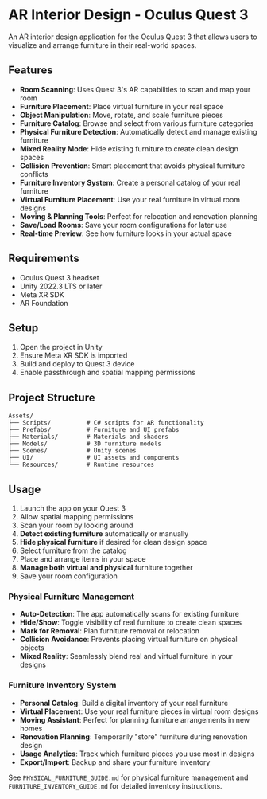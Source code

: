 # AR Interior Design - Oculus Quest 3

An AR interior design application for the Oculus Quest 3 that allows users to visualize and arrange furniture in their real-world spaces.

## Features

- **Room Scanning**: Uses Quest 3's AR capabilities to scan and map your room
- **Furniture Placement**: Place virtual furniture in your real space
- **Object Manipulation**: Move, rotate, and scale furniture pieces
- **Furniture Catalog**: Browse and select from various furniture categories
- **Physical Furniture Detection**: Automatically detect and manage existing furniture
- **Mixed Reality Mode**: Hide existing furniture to create clean design spaces
- **Collision Prevention**: Smart placement that avoids physical furniture conflicts
- **Furniture Inventory System**: Create a personal catalog of your real furniture
- **Virtual Furniture Placement**: Use your real furniture in virtual room designs
- **Moving & Planning Tools**: Perfect for relocation and renovation planning
- **Save/Load Rooms**: Save your room configurations for later use
- **Real-time Preview**: See how furniture looks in your actual space

## Requirements

- Oculus Quest 3 headset
- Unity 2022.3 LTS or later
- Meta XR SDK
- AR Foundation

## Setup

1. Open the project in Unity
2. Ensure Meta XR SDK is imported
3. Build and deploy to Quest 3 device
4. Enable passthrough and spatial mapping permissions

## Project Structure

```
Assets/
├── Scripts/          # C# scripts for AR functionality
├── Prefabs/          # Furniture and UI prefabs
├── Materials/        # Materials and shaders
├── Models/           # 3D furniture models
├── Scenes/           # Unity scenes
├── UI/               # UI assets and components
└── Resources/        # Runtime resources
```

## Usage

1. Launch the app on your Quest 3
2. Allow spatial mapping permissions
3. Scan your room by looking around
4. **Detect existing furniture** automatically or manually
5. **Hide physical furniture** if desired for clean design space
6. Select furniture from the catalog
7. Place and arrange items in your space
8. **Manage both virtual and physical** furniture together
9. Save your room configuration

### Physical Furniture Management

- **Auto-Detection**: The app automatically scans for existing furniture
- **Hide/Show**: Toggle visibility of real furniture to create clean spaces
- **Mark for Removal**: Plan furniture removal or relocation
- **Collision Avoidance**: Prevents placing virtual furniture on physical objects
- **Mixed Reality**: Seamlessly blend real and virtual furniture in your designs

### Furniture Inventory System

- **Personal Catalog**: Build a digital inventory of your real furniture
- **Virtual Placement**: Use your real furniture pieces in virtual room designs
- **Moving Assistant**: Perfect for planning furniture arrangements in new homes
- **Renovation Planning**: Temporarily "store" furniture during renovation design
- **Usage Analytics**: Track which furniture pieces you use most in designs
- **Export/Import**: Backup and share your furniture inventory

See `PHYSICAL_FURNITURE_GUIDE.md` for physical furniture management and `FURNITURE_INVENTORY_GUIDE.md` for detailed inventory instructions. 